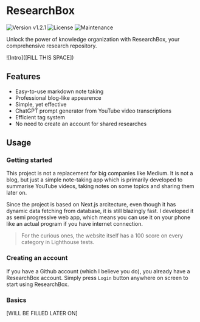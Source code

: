 # ResearchBox

![Version v1.2.1](https://img.shields.io/badge/version-v1.2.1-blue) ![License](https://img.shields.io/badge/Licence-MIT-green) ![Maintenance](https://img.shields.io/maintenance/yes/2023)

Unlock the power of knowledge organization with ResearchBox, your comprehensive research repository.

![Intro]([FILL THIS SPACE])

## Features

- Easy-to-use markdown note taking
- Professional blog-like appearence
- Simple, yet effective
- ChatGPT prompt generator from YouTube video transcriptions
- Efficient tag system
- No need to create an account for shared researches

## Usage

### Getting started

This project is not a replacement for big companies like Medium. It is not a blog, but just a simple note-taking app which is primarily developed to summarise YouTube videos, taking notes on some topics and sharing them later on.

Since the project is based on Next.js arcitecture, even though it has dynamic data fetching from database, it is still blazingly fast. I developed it as semi progressive web app, which means you can use it on your phone like an actual program if you have internet connection.

> For the curious ones, the website itself has a 100 score on every category in Lighthouse tests.

### Creating an account

If you have a Github account (which I believe you do), you already have a ResearchBox account. Simply press `Login` button anywhere on screen to start using ResearchBox.

### Basics

[WILL BE FILLED LATER ON]
